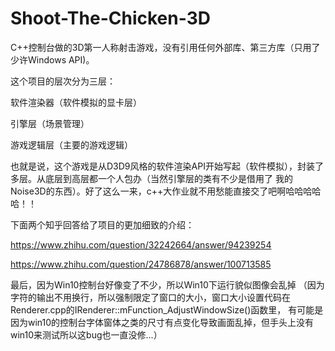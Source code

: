 # Shoot-The-Chicken-3D
C++控制台做的3D第一人称射击游戏，没有引用任何外部库、第三方库（只用了少许Windows API)。

这个项目的层次分为三层：

软件渲染器（软件模拟的显卡层）

引擎层（场景管理）

游戏逻辑层（主要的游戏逻辑）

也就是说，这个游戏是从D3D9风格的软件渲染API开始写起（软件模拟），封装了多层。从底层到高层都一个人包办（当然引擎层的类有不少是借用了
我的Noise3D的东西）。好了这么一来，c++大作业就不用愁能直接交了吧啊哈哈哈哈哈！！

下面两个知乎回答给了项目的更加细致的介绍：

https://www.zhihu.com/question/32242664/answer/94239254

https://www.zhihu.com/question/24786878/answer/100713585


最后，因为Win10控制台好像变了不少，所以Win10下运行貌似图像会乱掉
（因为字符的输出不用换行，所以强制限定了窗口的大小，窗口大小设置代码在Renderer.cpp的IRenderer::mFunction_AdjustWindowSize()函数里，
有可能是因为win10的控制台字体窗体之类的尺寸有点变化导致画面乱掉，但手头上没有win10来测试所以这bug也一直没修...）
